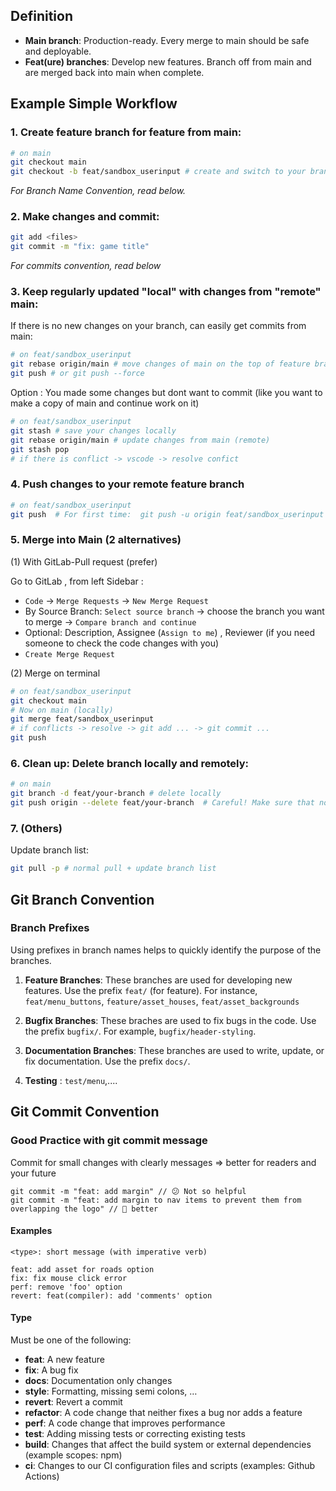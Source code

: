 ## Definition

- **Main branch**: Production-ready. Every merge to main should be safe and deployable.
- **Feat(ure) branches**: Develop new features. Branch off from main and are merged back into main when complete.

## Example Simple Workflow

### 1. Create feature branch for feature from main:

```sh
# on main
git checkout main
git checkout -b feat/sandbox_userinput # create and switch to your branch
```

<i>For Branch Name Convention, read below.</i>

### 2. Make changes and commit:

```sh
git add <files>
git commit -m "fix: game title"
```

<i>For commits convention, read below</i>

### 3. Keep regularly updated "local" with changes from "remote" main:

If there is no new changes on your branch, can easily get commits from main:

```sh
# on feat/sandbox_userinput
git rebase origin/main # move changes of main on the top of feature branch
git push # or git push --force
```

Option : You made some changes but dont want to commit (like you want to make a copy of main and continue work on it)

```sh
# on feat/sandbox_userinput
git stash # save your changes locally
git rebase origin/main # update changes from main (remote)
git stash pop
# if there is conflict -> vscode -> resolve confict
```

### 4. Push changes to your remote feature branch

```sh
# on feat/sandbox_userinput
git push  # For first time:  git push -u origin feat/sandbox_userinput
```

### 5. Merge into Main (2 alternatives)

(1) With GitLab-Pull request (prefer)

Go to GitLab , from left Sidebar :

- `Code` -> `Merge Requests` -> `New Merge Request` 
- By Source Branch: `Select source branch` -> choose the branch you want to merge -> `Compare branch and continue`
- Optional: Description, Assignee (`Assign to me`) , Reviewer (if you need someone to check the code changes with you)
- `Create Merge Request`

(2) Merge on terminal
```sh 
# on feat/sandbox_userinput
git checkout main
# Now on main (locally)
git merge feat/sandbox_userinput
# if conflicts -> resolve -> git add ... -> git commit ...
git push
```

### 6. Clean up: Delete branch locally and remotely:
```sh
# on main
git branch -d feat/your-branch # delete locally
git push origin --delete feat/your-branch  # Careful! Make sure that no one uses this branch anymore
```

### 7. (Others) 
Update branch list: 
```sh
git pull -p # normal pull + update branch list
```

## Git Branch Convention
### Branch Prefixes

Using prefixes in branch names helps to quickly identify the purpose of the branches.

1. **Feature Branches**: These branches are used for developing new features. Use the prefix `feat/` (for feature). For instance, `feat/menu_buttons`, `feature/asset_houses`, `feat/asset_backgrounds`

2. **Bugfix Branches**: These braches are used to fix bugs in the code. Use the prefix `bugfix/`. For example, `bugfix/header-styling`.

3. **Documentation Branches**: These branches are used to write, update, or fix documentation. Use the prefix `docs/`.

4. **Testing** : `test/menu`,....

## Git Commit Convention
### Good Practice with git commit message

Commit for small changes with clearly messages => better for readers and your future
```
git commit -m "feat: add margin" // 😕 Not so helpful
git commit -m "feat: add margin to nav items to prevent them from overlapping the logo" // 🤩 better
```

#### Examples

```
<type>: short message (with imperative verb)

feat: add asset for roads option
fix: fix mouse click error
perf: remove 'foo' option
revert: feat(compiler): add 'comments' option
```

#### Type

Must be one of the following:

- **feat**: A new feature
- **fix**: A bug fix
- **docs**: Documentation only changes
- **style**: Formatting, missing semi colons, …
- **revert**: Revert a commit
- **refactor**: A code change that neither fixes a bug nor adds a feature
- **perf**: A code change that improves performance
- **test**: Adding missing tests or correcting existing tests
- **build**: Changes that affect the build system or external dependencies (example scopes: npm)
- **ci**: Changes to our CI configuration files and scripts (examples: Github Actions)

